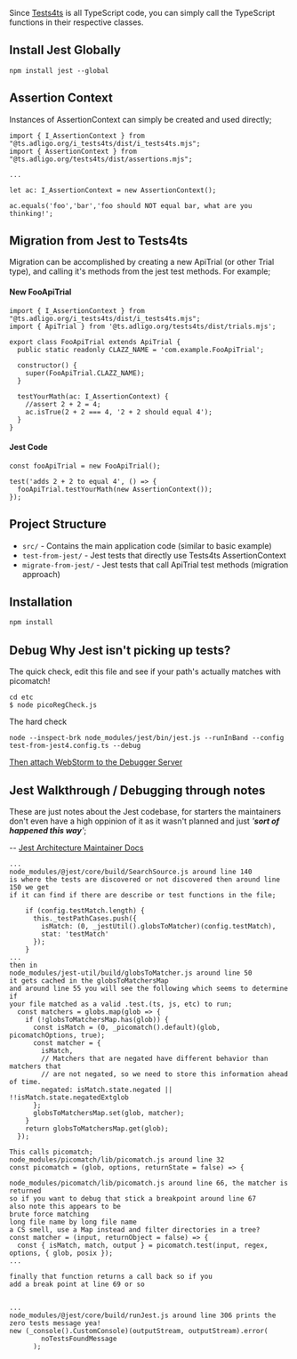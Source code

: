 Since [Tests4ts](https://github.com/adligo/tests4ts.ts.adligo.org/tree/main) is all TypeScript code, you can simply call the TypeScript functions in their respective classes.

## Install Jest Globally

```
npm install jest --global
```

## Assertion Context

Instances of AssertionContext can simply be created and used directly;

```
import { I_AssertionContext } from "@ts.adligo.org/i_tests4ts/dist/i_tests4ts.mjs";
import { AssertionContext } from "@ts.adligo.org/tests4ts/dist/assertions.mjs";

...

let ac: I_AssertionContext = new AssertionContext();

ac.equals('foo','bar','foo should NOT equal bar, what are you thinking!';

```

## Migration from Jest to Tests4ts

Migration can be accomplished by creating a new ApiTrial (or other Trial type), and calling it's methods from the jest test methods.  For example;

#### New FooApiTrial

```
import { I_AssertionContext } from "@ts.adligo.org/i_tests4ts/dist/i_tests4ts.mjs";
import { ApiTrial } from '@ts.adligo.org/tests4ts/dist/trials.mjs';

export class FooApiTrial extends ApiTrial {
  public static readonly CLAZZ_NAME = 'com.example.FooApiTrial';
  
  constructor() {
    super(FooApiTrial.CLAZZ_NAME);
  }
  
  testYourMath(ac: I_AssertionContext) {
    //assert 2 + 2 = 4;
    ac.isTrue(2 + 2 === 4, '2 + 2 should equal 4');
  }
}
```

#### Jest Code

```
const fooApiTrial = new FooApiTrial();

test('adds 2 + 2 to equal 4', () => {
  fooApiTrial.testYourMath(new AssertionContext());
});

```

## Project Structure

- `src/` - Contains the main application code (similar to basic example)
- `test-from-jest/` - Jest tests that directly use Tests4ts AssertionContext
- `migrate-from-jest/` - Jest tests that call ApiTrial test methods (migration approach)

## Installation

```bash
npm install
```

## Debug Why Jest isn't picking up tests?

The quick check, edit this file and see if your path's actually matches with picomatch!

```
cd etc 
$ node picoRegCheck.js 
```

The hard check

```
node --inspect-brk node_modules/jest/bin/jest.js --runInBand --config test-from-jest4.config.ts --debug
```

[Then attach WebStorm to the Debugger Server](https://www.google.com/search?q=attach+webstorm+to+a+node+debugger+server&rlz=1C1ONGR_enUS1154US1154&oq=attach+webstorm+to+a+node+debugger+server&gs_lcrp=EgZjaHJvbWUyBggAEEUYOTIHCAEQIRigATIHCAIQIRiPAtIBCTEyNDk0ajBqN6gCALACAA&sourceid=chrome&ie=UTF-8)

## Jest Walkthrough / Debugging through notes
These are just notes about the Jest codebase, for starters the maintainers don't even have a high oppinion of it as it wasn't planned and just *'**sort of happened this way**'*;

--
[Jest Architecture Maintainer Docs](https://jestjs.io/docs/architecture)

```
...
node_modules/@jest/core/build/SearchSource.js around line 140
is where the tests are discovered or not discovered then around line 150 we get
if it can find if there are describe or test functions in the file;

    if (config.testMatch.length) {
      this._testPathCases.push({
        isMatch: (0, _jestUtil().globsToMatcher)(config.testMatch),
        stat: 'testMatch'
      });
    }
...
then in 
node_modules/jest-util/build/globsToMatcher.js around line 50
it gets cached in the globsToMatchersMap
and around line 55 you will see the following which seems to determine if 
your file matched as a valid .test.(ts, js, etc) to run;
  const matchers = globs.map(glob => {
    if (!globsToMatchersMap.has(glob)) {
      const isMatch = (0, _picomatch().default)(glob, picomatchOptions, true);
      const matcher = {
        isMatch,
        // Matchers that are negated have different behavior than matchers that
        // are not negated, so we need to store this information ahead of time.
        negated: isMatch.state.negated || !!isMatch.state.negatedExtglob
      };
      globsToMatchersMap.set(glob, matcher);
    }
    return globsToMatchersMap.get(glob);
  });

This calls picomatch;
node_modules/picomatch/lib/picomatch.js around line 32
const picomatch = (glob, options, returnState = false) => {

node_modules/picomatch/lib/picomatch.js around line 66, the matcher is returned
so if you want to debug that stick a breakpoint around line 67
also note this appears to be 
brute force matching 
long file name by long file name 
a CS smell, use a Map instead and filter directories in a tree?
const matcher = (input, returnObject = false) => {
  const { isMatch, match, output } = picomatch.test(input, regex, options, { glob, posix });
...

finally that function returns a call back so if you
add a break point at line 69 or so 


...
node_modules/@jest/core/build/runJest.js around line 306 prints the zero tests message yea!
new (_console().CustomConsole)(outputStream, outputStream).error(
        noTestsFoundMessage
      );
```
